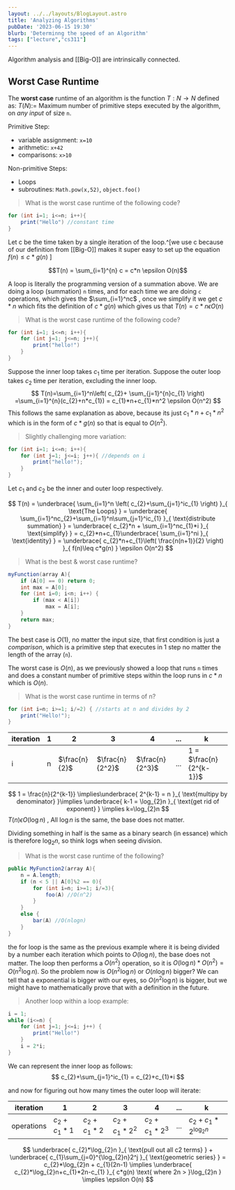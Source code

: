 ```yaml
---
layout: ../../layouts/BlogLayout.astro
title: 'Analyzing Algorithms'
pubDate: '2023-06-15 19:30'
blurb: 'Determinng the speed of an Algorithm'
tags: ["lecture","cs311"]
---
```


Algorithm analysis and [[Big-O]] are intrinsically connected.

## Worst Case Runtime

The **worst case** runtime of an algorithm is the function $T:N \to N$ defined as: $T(N):=$ Maximum number of primitive steps executed by the algorithm, on *any input* of size `n`.

Primitive Step:
- variable assignment: `x=10`
- arithmetic: `x+42`
- comparisons: `x>10`

Non-primitive Steps:
- Loops
- subroutines: `Math.pow(x,52)`, `object.foo()`

>What is the worst case runtime of the following code?
```java
for (int i=1; i<=n; i++){
	print("Hello") //constant time
}
```

Let c be the time taken by a single iteration of the loop.^[we use c because of our definition from [[Big-O]] makes it super easy to set up the equation $f(n)\leq c*g(n)$ ]

$$T(n) = \sum_{i=1}^{n} c = c*n \epsilon O(n)$$

A loop is literally the programming version of a summation above. We are doing a loop (summation) `n` times, and for each time we are doing `c` operations, which gives the $\sum_{i=1}^nc$ , once we simplify it we get $c*n$ which fits the definition of $c*g(n)$ which gives us that $T(n)=c*n\epsilon O(n)$ 

>What is the worst case runtime of the following code?
```java
for (int i=1; i<=n; i++){
	for (int j=1; j<=n; j++){
		print("hello!")
	}
}
```

Suppose the inner loop takes $c_{1}$ time per iteration. 
Suppose the outer loop takes $c_{2}$ time per iteration, excluding the inner loop.
$$
T(n)=\sum_{i=1}^n\left( c_{2}+ \sum_{j=1}^{n}c_{1} \right) =\sum_{i=1}^{n}(c_{2}+n*c_{1}) = c_{1}*n+c_{1}*n^2 \epsilon O(n^2)
$$
This follows the same explanation as above, because its just $c_{1}*n+c_{1}*n^2$ which is in the form of $c*g(n)$ so that is equal to $O(n^2)$.

>Slightly challenging more variation:
```java
for (int i=1; i<=n; i++){
	for (int j=1; j<=i; j++){ //depends on i
		print("hello!");
	}
}
```

Let $c_{1}$ and $c_{2}$ be the inner and outer loop respectively.

$$
T(n) = \underbrace{ \sum_{i=1}^n \left( c_{2}+\sum_{j=1}^ic_{1} \right) }_{ \text{The Loops} }  = \underbrace{ \sum_{i=1}^nc_{2}+\sum_{i=1}^n\sum_{j=1}^ic_{1} }_{ \text{distribute summation} } = \underbrace{ c_{2}*n + \sum_{i=1}^nc_{1}*i }_{ \text{simplify} } = c_{2}*n+c_{1}\underbrace{ \sum_{i=1}^ni }_{ \text{identity} } = \underbrace{ c_{2}*n+c_{1}\left( \frac{n(n+1)}{2} \right) }_{ f(n)\leq c*g(n) } \epsilon O(n^2)
$$

> What is the best & worst case runtime?
```java
myFunction(array A){
	if (A[0] == 0) return 0;
	int max = A[0];
	for (int i=0; i<n; i++) {
		if (max < A[i])
			max = A[i];
	}
	return max;
}
```

The best case is $O(1)$, no matter the input size, that first condition is just a *comparison*, which is a primitive step that executes in 1 step no matter the length of the array (`n`).

The worst case is $O(n)$, as we previously showed a loop that runs `n` times and does a constant number of primitive steps within the loop runs in $c*n$ which is $O(n)$. 

> What is the worst case runtime in terms of n?
```java
for (int i=n; i>=1; i/=2) { //starts at n and divides by 2
	print("Hello!");
}
```

| iteration | 1   | 2             | 3               | 4               | ... | k   |
| --------- | --- | ------------- | --------------- | --------------- | --- | --- |
| i         | n   | $\frac{n}{2}$ | $\frac{n}{2^2}$ | $\frac{n}{2^3}$ | ... | 1 = $\frac{n}{2^{k-1}}$    |

$$
1 = \frac{n}{2^{k-1}} \implies\underbrace{  2^{k-1} = n  }_{ \text{multipy by denominator} }\implies \underbrace{ k-1 = \log_{2}n }_{ \text{get rid of exponent} } \implies k=\log_{2}n
$$
$T(n) \epsilon O(\log n)$ , All $\log n$ is the same, the base does not matter.

Dividing something in half is the same as a binary search (in essance) which is therefore $\log_{2}n$, so think logs when seeing division.

> What is the worst case runtime of the following?
```java
public MyFunction2(array A){
	n = A.length;
	if (n < 5 || A[0]%2 == 0){
		for (int i=n; i>=1; i/=3){
			foo(A) //O(n^2)
		}
	}
	else {
		bar(A) //O(nlogn)
	}
}
```

the for loop is the same as the previous example where it is being divided by a number each iteration which points to $O(\log n)$, the base does not matter. The loop then performs a $O(n^2)$ operation, so it is $O(\log n) * O(n^2) = O(n^2\log n)$. So the problem now is $O(n^2\log n)$ or $O(n\log n)$ bigger? We can tell that a exponential is bigger with our eyes, so $O(n^2\log n)$ is bigger, but we might have to mathematically prove that with a definition in the future.

> Another loop within a loop example:
```java
i = 1;
while (i<=n) {
	for (int j=1; j<=i; j++) {
		print("Hello!")
	}
	i = 2*i;
}
```

We can represent the inner loop as follows:
$$
c_{2}+\sum_{j=1}^ic_{1} = c_{2}+c_{1}*i
$$

and now for figuring out how many times the outer loop will iterate:

| iteration | 1               | 2               | 3                 | 4                 | ... | k                           |
| --------- | --------------- | --------------- | ----------------- | ----------------- | --- | --------------------------- |
| operations         | $c_{2}+c_{1}*1$ | $c_{2}+c_{1}*2$ | $c_{2}+c_{1}*2^2$ | $c_{2}+c_{1}*2^3$ | ... | $c_{2}+c_{1}*2^{\log_{2}n}$ |

$$
\underbrace{ c_{2}*\log_{2}n }_{ \text{pull out all c2 terms} } + \underbrace{ c_{1}\sum_{j=0}^{\log_{2}n}2^j }_{ \text{geometric series} } = c_{2}*\log_{2}n + c_{1}(2n-1) \implies \underbrace{ c_{2}*\log_{2}n+c_{1}*2n-c_{1} }_{ c*g(n) \text{ where 2n > }\log_{2}n } \implies \epsilon O(n)
$$
